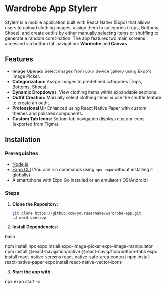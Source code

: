# Wardrobe App Stylerr

Stylerr is a mobile application built with React Native (Expo) that allows users to upload clothing images, assign them to categories (Tops, Bottoms, Shoes), and create outfits by either manually selecting items or shuffling to generate a random combination. The app features two main screens accessed via bottom tab navigation: **Wardrobe** and **Canvas**.

## Features

- **Image Upload:** Select images from your device gallery using Expo's Image Picker.
- **Categorization:** Assign images to predefined categories (Tops, Bottoms, Shoes).
- **Dynamic Dropdowns:** View clothing items within expandable sections.
- **Outfit Creation:** Manually select clothing items or use the shuffle feature to create an outfit.
- **Professional UI:** Enhanced using React Native Paper with custom themes and polished components.
- **Custom Tab Icons:** Bottom tab navigation displays custom icons (exported from Figma).

## Installation

### Prerequisites

- [Node.js](https://nodejs.org/)
- [Expo CLI](https://docs.expo.dev/workflow/expo-cli/) (You can run commands using `npx expo` without installing it globally)
- A smartphone with Expo Go installed or an emulator (iOS/Android)

### Steps

1. **Clone the Repository:**

   ```bash
   git clone https://github.com/yourusername/wardrobe-app.git
   cd wardrobe-app

2. **Install Dependencies:**

bash

npm install
npx expo install expo-image-picker expo-image-manipulator
npm install @react-navigation/native @react-navigation/bottom-tabs
expo install react-native-screens react-native-safe-area-context
npm install react-native-paper
expo install react-native-vector-icons

3. **Start the app with**

npx expo start -c
